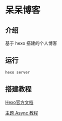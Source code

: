 # 呆呆博客

## 介绍

基于 hexo 搭建的个人博客

## 运行

```bash
hexo server
```

## 搭建教程

[Hexo官方文档](https://hexo.io/zh-cn/)

[主题 Async 教程](https://hexo-theme-async.imalun.com/)
